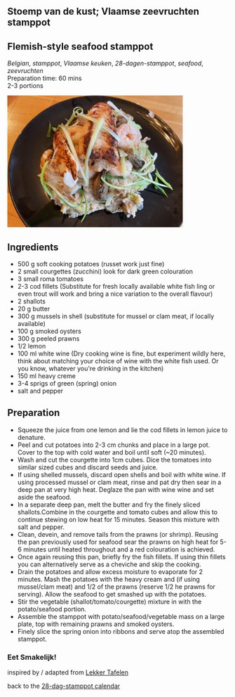 ## Stoemp van de kust; Vlaamse zeevruchten stamppot
## Flemish-style seafood stamppot
_Belgian_, _stamppot_, _Vlaamse keuken_, _28-dagen-stamppot_, _seafood_, _zeevruchten_    
Preparation time: 60 mins  
2-3 portions

<img src="images/dag-28_stoemp-van-de-kust-vlaamse-zeevruchten-stamppot.jpg" width="400">  

## Ingredients
* 500 g soft cooking potatoes (russet work just fine)
* 2 small courgettes (zucchini) look for dark green colouration
* 3 small roma tomatoes
* 2-3 cod fillets (Substitute for fresh locally available white fish ling or even trout will work and bring a nice variation to the overall flavour)
* 2 shallots
* 20 g butter
* 300 g mussels in shell (substitute for mussel or clam meat, if locally available)
* 100 g smoked oysters
* 300 g peeled prawns
* 1/2 lemon
* 100 ml white wine (Dry cooking wine is fine, but experiment wildly here, think about matching your choice of wine with the white fish used. Or you know, whatever you're drinking in the kitchen)
* 150 ml heavy creme
* 3-4 sprigs of green (spring) onion
* salt and pepper

## Preparation
* Squeeze the juice from one lemon and lie the cod fillets in lemon juice to denature.
* Peel and cut potatoes into 2-3 cm chunks and place in a large pot. Cover to the top with cold water and boil until soft (~20 minutes).
* Wash and cut the courgette into 1cm cubes. Dice the tomatoes into similar sized cubes and discard seeds and juice.
* If using shelled mussels, discard open shells and boil with white wine. If using processed mussel or clam meat, rinse and pat dry then sear in a deep pan at very high heat. Deglaze the pan with wine wine and set aside the seafood.
* In a separate deep pan, melt the butter and fry the finely sliced shallots.Combine in the courgette and tomato cubes and allow this to continue stewing on low heat for 15 minutes. Season this mixture with salt and pepper.
* Clean, devein, and remove tails from the prawns (or shrimp). Reusing the pan previously used for seafood sear the prawns on high heat for 5-6 minutes until heated throughout and a red colouration is achieved.
* Once again reusing this pan, briefly fry the fish fillets. If using thin fillets you can alternatively serve as a cheviche and skip the cooking.
* Drain the potatoes and allow excess moisture to evaporate for 2 minutes. Mash the potatoes with the heavy cream and (if using mussel/clam meat) and 1/2 of the prawns (reserve 1/2 he prawns for serving). Allow the seafood to get smashed up with the potatoes. 
* Stir the vegetable (shallot/tomato/courgette) mixture in with the potato/seafood portion.
* Assemble the stamppot with potato/seafood/vegetable mass on a large plate, top with remaining prawns and smoked oysters.
* Finely slice the spring onion into ribbons and serve atop the assembled stamppot.


### Eet Smakelijk!  

inspired by / adapted from [Lekker Tafelen](https://lekkertafelen.nl/recepten/hoofdgerecht/stamppot/stoemp-van-de-kust/)  

back to the [28-dag-stamppot calendar](https://mlopatka.github.io/recipe-book/)  
